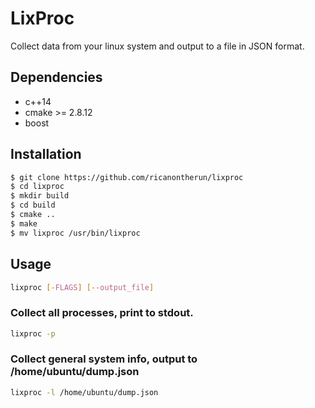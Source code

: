 # LixProc

Collect data from your linux system and output to a file in JSON format.

## Dependencies
* c++14
* cmake >= 2.8.12
* boost

## Installation
```sh
$ git clone https://github.com/ricanontherun/lixproc
$ cd lixproc
$ mkdir build
$ cd build
$ cmake ..
$ make
$ mv lixproc /usr/bin/lixproc
```

## Usage
```sh
lixproc [-FLAGS] [--output_file]
```
### Collect all processes, print to stdout.
```sh
lixproc -p
```

### Collect general system info, output to /home/ubuntu/dump.json
```sh
lixproc -l /home/ubuntu/dump.json
```
